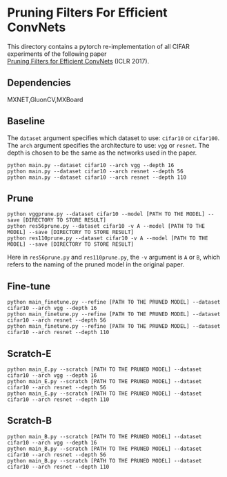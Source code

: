 # Pruning Filters For Efficient ConvNets

This directory contains a pytorch re-implementation of all CIFAR experiments of the following paper  
[Pruning Filters for Efficient ConvNets](https://arxiv.org/abs/1608.08710) (ICLR 2017).

## Dependencies
MXNET,GluonCV,MXBoard

## Baseline 

The `dataset` argument specifies which dataset to use: `cifar10` or `cifar100`. The `arch` argument specifies the architecture to use: `vgg` or `resnet`. The depth is chosen to be the same as the networks used in the paper.
```shell
python main.py --dataset cifar10 --arch vgg --depth 16
python main.py --dataset cifar10 --arch resnet --depth 56
python main.py --dataset cifar10 --arch resnet --depth 110
```

## Prune

```shell
python vggprune.py --dataset cifar10 --model [PATH TO THE MODEL] --save [DIRECTORY TO STORE RESULT]
python res56prune.py --dataset cifar10 -v A --model [PATH TO THE MODEL] --save [DIRECTORY TO STORE RESULT]
python res110prune.py --dataset cifar10 -v A --model [PATH TO THE MODEL] --save [DIRECTORY TO STORE RESULT]
```
Here in `res56prune.py` and `res110prune.py`, the `-v` argument is `A` or `B`, which refers to the naming of the pruned model in the original paper. 

## Fine-tune

```shell
python main_finetune.py --refine [PATH TO THE PRUNED MODEL] --dataset cifar10 --arch vgg --depth 16 
python main_finetune.py --refine [PATH TO THE PRUNED MODEL] --dataset cifar10 --arch resnet --depth 56 
python main_finetune.py --refine [PATH TO THE PRUNED MODEL] --dataset cifar10 --arch resnet --depth 110 
```

## Scratch-E
```
python main_E.py --scratch [PATH TO THE PRUNED MODEL] --dataset cifar10 --arch vgg --depth 16
python main_E.py --scratch [PATH TO THE PRUNED MODEL] --dataset cifar10 --arch resnet --depth 56 
python main_E.py --scratch [PATH TO THE PRUNED MODEL] --dataset cifar10 --arch resnet --depth 110  
```

## Scratch-B
```
python main_B.py --scratch [PATH TO THE PRUNED MODEL] --dataset cifar10 --arch vgg --depth 16
python main_B.py --scratch [PATH TO THE PRUNED MODEL] --dataset cifar10 --arch resnet --depth 56
python main_B.py --scratch [PATH TO THE PRUNED MODEL] --dataset cifar10 --arch resnet --depth 110
```

